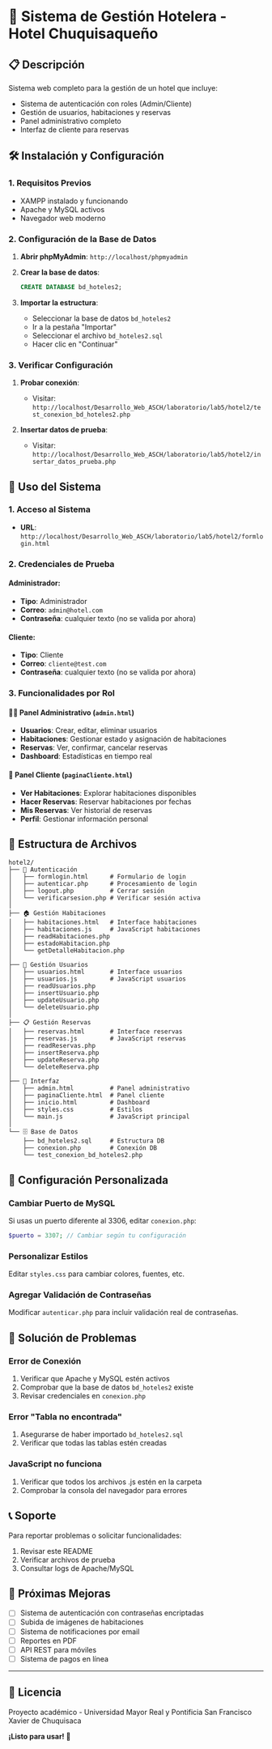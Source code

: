 # 🏨 Sistema de Gestión Hotelera - Hotel Chuquisaqueño

## 📋 Descripción
Sistema web completo para la gestión de un hotel que incluye:
- Sistema de autenticación con roles (Admin/Cliente)
- Gestión de usuarios, habitaciones y reservas
- Panel administrativo completo
- Interfaz de cliente para reservas

## 🛠️ Instalación y Configuración

### 1. Requisitos Previos
- XAMPP instalado y funcionando
- Apache y MySQL activos
- Navegador web moderno

### 2. Configuración de la Base de Datos

1. **Abrir phpMyAdmin**: `http://localhost/phpmyadmin`

2. **Crear la base de datos**:
   ```sql
   CREATE DATABASE bd_hoteles2;
   ```

3. **Importar la estructura**:
   - Seleccionar la base de datos `bd_hoteles2`
   - Ir a la pestaña "Importar"
   - Seleccionar el archivo `bd_hoteles2.sql`
   - Hacer clic en "Continuar"

### 3. Verificar Configuración

1. **Probar conexión**:
   - Visitar: `http://localhost/Desarrollo_Web_ASCH/laboratorio/lab5/hotel2/test_conexion_bd_hoteles2.php`

2. **Insertar datos de prueba**:
   - Visitar: `http://localhost/Desarrollo_Web_ASCH/laboratorio/lab5/hotel2/insertar_datos_prueba.php`

## 🚀 Uso del Sistema

### 1. Acceso al Sistema
- **URL**: `http://localhost/Desarrollo_Web_ASCH/laboratorio/lab5/hotel2/formlogin.html`

### 2. Credenciales de Prueba

#### Administrador:
- **Tipo**: Administrador
- **Correo**: `admin@hotel.com`
- **Contraseña**: cualquier texto (no se valida por ahora)

#### Cliente:
- **Tipo**: Cliente  
- **Correo**: `cliente@test.com`
- **Contraseña**: cualquier texto (no se valida por ahora)

### 3. Funcionalidades por Rol

#### 👨‍💼 Panel Administrativo (`admin.html`)
- **Usuarios**: Crear, editar, eliminar usuarios
- **Habitaciones**: Gestionar estado y asignación de habitaciones
- **Reservas**: Ver, confirmar, cancelar reservas
- **Dashboard**: Estadísticas en tiempo real

#### 👤 Panel Cliente (`paginaCliente.html`)
- **Ver Habitaciones**: Explorar habitaciones disponibles
- **Hacer Reservas**: Reservar habitaciones por fechas
- **Mis Reservas**: Ver historial de reservas
- **Perfil**: Gestionar información personal

## 📁 Estructura de Archivos

```
hotel2/
├── 🔐 Autenticación
│   ├── formlogin.html      # Formulario de login
│   ├── autenticar.php      # Procesamiento de login
│   ├── logout.php          # Cerrar sesión
│   └── verificarsesion.php # Verificar sesión activa
│
├── 🏠 Gestión Habitaciones
│   ├── habitaciones.html   # Interface habitaciones
│   ├── habitaciones.js     # JavaScript habitaciones
│   ├── readHabitaciones.php
│   ├── estadoHabitacion.php
│   └── getDetalleHabitacion.php
│
├── 👥 Gestión Usuarios
│   ├── usuarios.html       # Interface usuarios
│   ├── usuarios.js         # JavaScript usuarios
│   ├── readUsuarios.php
│   ├── insertUsuario.php
│   ├── updateUsuario.php
│   └── deleteUsuario.php
│
├── 📋 Gestión Reservas
│   ├── reservas.html       # Interface reservas
│   ├── reservas.js         # JavaScript reservas
│   ├── readReservas.php
│   ├── insertReserva.php
│   ├── updateReserva.php
│   └── deleteReserva.php
│
├── 🎨 Interfaz
│   ├── admin.html          # Panel administrativo
│   ├── paginaCliente.html  # Panel cliente
│   ├── inicio.html         # Dashboard
│   ├── styles.css          # Estilos
│   └── main.js             # JavaScript principal
│
└── 🗄️ Base de Datos
    ├── bd_hoteles2.sql     # Estructura DB
    ├── conexion.php        # Conexión DB
    └── test_conexion_bd_hoteles2.php
```

## 🔧 Configuración Personalizada

### Cambiar Puerto de MySQL
Si usas un puerto diferente al 3306, editar `conexion.php`:
```php
$puerto = 3307; // Cambiar según tu configuración
```

### Personalizar Estilos
Editar `styles.css` para cambiar colores, fuentes, etc.

### Agregar Validación de Contraseñas
Modificar `autenticar.php` para incluir validación real de contraseñas.

## 🐛 Solución de Problemas

### Error de Conexión
1. Verificar que Apache y MySQL estén activos
2. Comprobar que la base de datos `bd_hoteles2` existe
3. Revisar credenciales en `conexion.php`

### Error "Tabla no encontrada"
1. Asegurarse de haber importado `bd_hoteles2.sql`
2. Verificar que todas las tablas estén creadas

### JavaScript no funciona
1. Verificar que todos los archivos .js estén en la carpeta
2. Comprobar la consola del navegador para errores

## 📞 Soporte

Para reportar problemas o solicitar funcionalidades:
1. Revisar este README
2. Verificar archivos de prueba
3. Consultar logs de Apache/MySQL

## 🎯 Próximas Mejoras

- [ ] Sistema de autenticación con contraseñas encriptadas
- [ ] Subida de imágenes de habitaciones
- [ ] Sistema de notificaciones por email
- [ ] Reportes en PDF
- [ ] API REST para móviles
- [ ] Sistema de pagos en línea

---

## 📄 Licencia
Proyecto académico - Universidad Mayor Real y Pontificia San Francisco Xavier de Chuquisaca

**¡Listo para usar! 🚀**
